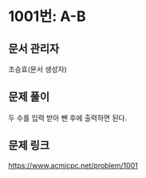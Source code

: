 # 1001번: A-B
## 문서 관리자
 조승효(문서 생성자)
## 문제 풀이
두 수를 입력 받아 뺀 후에 출력하면 된다.
## 문제 링크
https://www.acmicpc.net/problem/1001